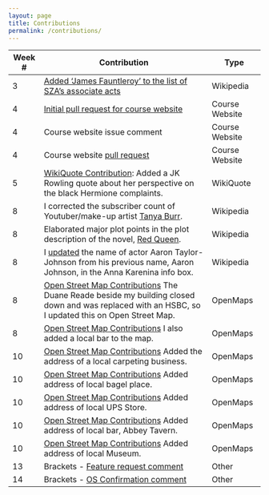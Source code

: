 ```yaml
---
layout: page
title: Contributions
permalink: /contributions/
---
```


| Week # | Contribution                                                                                                                                                                                                                         | Type           |
|--------|--------------------------------------------------------------------------------------------------------------------------------------------------------------------------------------------------------------------------------------|----------------|
| 3      | [Added ‘James Fauntleroy’ to the list of SZA’s associate acts](https://en.wikipedia.org/w/index.php?title=SZA_(singer)&oldid=825213984)                                                                                              | Wikipedia      |
| 4      | [Initial pull request for course website](https://github.com/joannakl/cs480_s18/issues/17)                                                                                                                                           | Course Website |
| 4      | Course website issue comment                                                                                                                                                                                                         | Course Website |
| 4      | Course website [pull request](https://github.com/joannakl/cs480_s18/pull/80)                                                                                                                                                         | Course Website |
| 5      | [WikiQuote Contribution](https://en.wikiquote.org/w/index.php?title=J._K._Rowling&oldid=2361547): Added a JK Rowling quote about her perspective on the black Hermione complaints.                                                   | WikiQuote      |
| 8      | I corrected the subscriber count of Youtuber/make-up artist [Tanya Burr](https://en.wikipedia.org/w/index.php?title=Tanya_Burr&oldid=832456004).                                                                                     | Wikipedia      |
| 8      | Elaborated major plot points in the plot description of the novel, [Red Queen](https://en.wikipedia.org/w/index.php?title=Red_Queen_(novel)&oldid=832459608).                                                                        | Wikipedia      |
| 8      | I [updated](https://en.wikipedia.org/w/index.php?title=Anna_Karenina_(2012_film)&oldid=832452822) the name of actor Aaron Taylor-Johnson from his previous name, Aaron Johnson, in the Anna Karenina info box.                       | Wikipedia      |
| 8      | [Open Street Map Contributions](https://www.openstreetmap.org/user/daddybanjo/history#map=19/40.73902/-73.98309) The Duane Reade beside my building closed down and was replaced with an HSBC, so I updated this on Open Street Map. | OpenMaps       |
| 8      | [Open Street Map Contributions](https://www.openstreetmap.org/user/daddybanjo/history#map=19/40.73902/-73.98309) I also added a local bar to the map.                                                                                | OpenMaps       |
| 10      | [Open Street Map Contributions](https://www.openstreetmap.org/user/daddybanjo/history#map=19/40.73902/-73.98309) Added the address of a local carpeting business.                                                                                | OpenMaps       |
| 10      | [Open Street Map Contributions](https://www.openstreetmap.org/user/daddybanjo/history#map=19/40.73902/-73.98309) Added address of local bagel place.                                                                                | OpenMaps       |
| 10      | [Open Street Map Contributions](https://www.openstreetmap.org/user/daddybanjo/history#map=19/40.73902/-73.98309) Added address of local UPS Store.                                                                                | OpenMaps       |
| 10      | [Open Street Map Contributions](https://www.openstreetmap.org/user/daddybanjo/history#map=19/40.73902/-73.98309) Added address of local bar, Abbey Tavern.                                                                                | OpenMaps       |
| 10      | [Open Street Map Contributions](https://www.openstreetmap.org/user/daddybanjo/history#map=19/40.73902/-73.98309) Added address of local Museum.                                                                                | OpenMaps       |
| 13      | Brackets - [Feature request comment](https://github.com/adobe/brackets/issues/14289#issuecomment-386941152)                                                                                | Other       |
| 14      | Brackets - [OS Confirmation comment](https://github.com/neo4j/neo4j/issues/11740#issuecomment-388273573)                                                                                | Other       |
